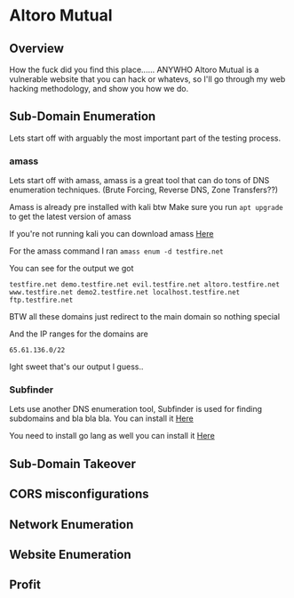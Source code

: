 # Altoro Mutual

## Overview

How the fuck did you find this place...... ANYWHO Altoro Mutual is a vulnerable website that you can hack or whatevs, so I'll go through my web hacking methodology, and show you how we do.

## Sub-Domain Enumeration

Lets start off with arguably the most important part of the testing process.

### amass

Lets start off with amass, amass is a great tool that can do tons of DNS enumeration techniques. (Brute Forcing, Reverse DNS, Zone Transfers??)

Amass is already pre installed with kali btw
Make sure you run `apt upgrade` to get the latest version of amass

If you're not running kali you can download amass <a href="https://github.com/OWASP/Amass">Here</a>

For the amass command I ran `amass enum -d testfire.net`

You can see for the output we got

`testfire.net
demo.testfire.net
evil.testfire.net
altoro.testfire.net
www.testfire.net
demo2.testfire.net
localhost.testfire.net
ftp.testfire.net`

BTW all these domains just redirect to the main domain so nothing special

And the IP ranges for the domains are

`65.61.136.0/22`

Ight sweet that's our output I guess..

### Subfinder

Lets use another DNS enumeration tool, Subfinder is used for finding subdomains and bla bla bla.
You can install it <a href="https://github.com/projectdiscovery/subfinder">Here</a>

You need to install go lang as well you can install it <a href="https://golang.org/doc/install">Here</a>

## Sub-Domain Takeover

## CORS misconfigurations

## Network Enumeration

## Website Enumeration

## Profit
